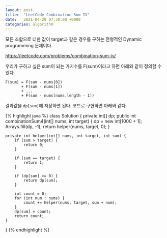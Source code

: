 ```yaml
---
layout: post
title:  "LeetCode Combination Sum IV"
date:   2021-04-20 07:30:00 +0900
categories: algorithm
---
```


모든 조합으로 더한 값이 target과 같은 경우를 구하는 전형적인 Dynamic programming 문제이다. 

<https://leetcode.com/problems/combination-sum-iv/>

우리가 구하고 싶은 sum이 되는 가지수를 F(sum)이라고 하면 아래와 같이 정의할 수 있다.

```
F(sum) = F(sum - nums[0]) 
       + F(sum - nums[1]) 
       + ... 
       + F(sum - nums[nums.length - 1])
```

결과값을 `dp[sum]`에 저장하면 된다. 코드로 구현하면 아래와 같다.

{% highlight java %}
class Solution {
    private int[] dp;
    public int combinationSum4(int[] nums, int target) {
        dp = new int[1000 + 1];
        Arrays.fill(dp, -1);
        return helper(nums, target, 0);
    }
    
    private int helper(int[] nums, int target, int sum) {
        if (sum > target) {
            return 0;
        }
        
        if (sum == target) {
            return 1;
        }
        
        if (dp[sum] >= 0) {
            return dp[sum];
        }
        
        int count = 0;
        for (int num : nums) {
            count += helper(nums, target, sum + num);
        }
        dp[sum] = count;
        return count;
    }
}
{% endhighlight %}
